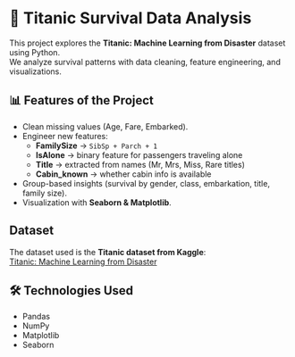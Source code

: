 # 🚢 Titanic Survival Data Analysis

This project explores the **Titanic: Machine Learning from Disaster** dataset using Python.  
We analyze survival patterns with data cleaning, feature engineering, and visualizations.


## 📊 Features of the Project
- Clean missing values (Age, Fare, Embarked).
- Engineer new features:
  - **FamilySize** → `SibSp + Parch + 1`
  - **IsAlone** → binary feature for passengers traveling alone
  - **Title** → extracted from names (Mr, Mrs, Miss, Rare titles)
  - **Cabin_known** → whether cabin info is available
- Group-based insights (survival by gender, class, embarkation, title, family size).
- Visualization with **Seaborn & Matplotlib**.


## Dataset
The dataset used is the **Titanic dataset from Kaggle**:  
 [Titanic: Machine Learning from Disaster](https://www.kaggle.com/c/titanic)


## 🛠️ Technologies Used 
- Pandas  
- NumPy  
- Matplotlib  
- Seaborn  
